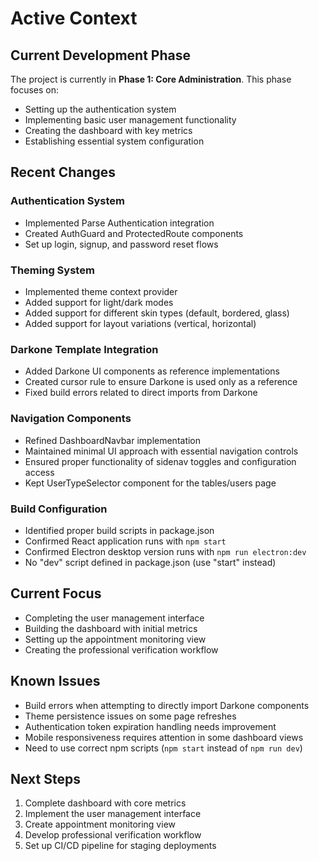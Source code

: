 # Active Context

## Current Development Phase
The project is currently in **Phase 1: Core Administration**. This phase focuses on:
- Setting up the authentication system
- Implementing basic user management functionality
- Creating the dashboard with key metrics
- Establishing essential system configuration

## Recent Changes

### Authentication System
- Implemented Parse Authentication integration
- Created AuthGuard and ProtectedRoute components
- Set up login, signup, and password reset flows

### Theming System
- Implemented theme context provider
- Added support for light/dark modes
- Added support for different skin types (default, bordered, glass)
- Added support for layout variations (vertical, horizontal)

### Darkone Template Integration
- Added Darkone UI components as reference implementations
- Created cursor rule to ensure Darkone is used only as a reference
- Fixed build errors related to direct imports from Darkone

### Navigation Components
- Refined DashboardNavbar implementation
- Maintained minimal UI approach with essential navigation controls
- Ensured proper functionality of sidenav toggles and configuration access
- Kept UserTypeSelector component for the tables/users page

### Build Configuration
- Identified proper build scripts in package.json
- Confirmed React application runs with `npm start`
- Confirmed Electron desktop version runs with `npm run electron:dev`
- No "dev" script defined in package.json (use "start" instead)

## Current Focus
- Completing the user management interface
- Building the dashboard with initial metrics
- Setting up the appointment monitoring view
- Creating the professional verification workflow

## Known Issues
- Build errors when attempting to directly import Darkone components
- Theme persistence issues on some page refreshes
- Authentication token expiration handling needs improvement
- Mobile responsiveness requires attention in some dashboard views
- Need to use correct npm scripts (`npm start` instead of `npm run dev`)

## Next Steps
1. Complete dashboard with core metrics
2. Implement the user management interface
3. Create appointment monitoring view
4. Develop professional verification workflow
5. Set up CI/CD pipeline for staging deployments 